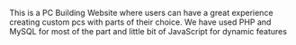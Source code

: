 This is a PC Building Website where users can have a great experience creating custom pcs with parts of their choice.
We have used PHP and MySQL for most of the part and little bit of JavaScript for dynamic features

